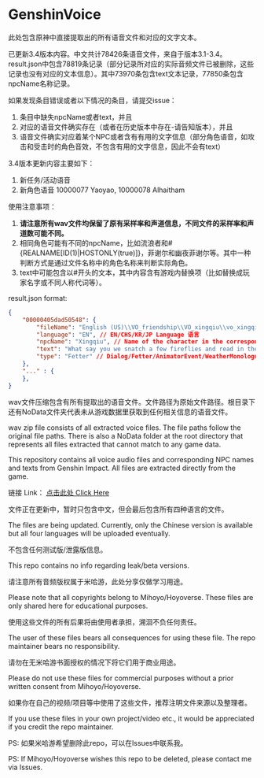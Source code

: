 # GenshinVoice

此处包含原神中直接提取出的所有语音文件和对应的文字文本。

已更新3.4版本内容。中文共计78426条语音文件，来自于版本3.1-3.4。result.json中包含78819条记录（部分记录所对应的实际音频文件已被删除，这些记录也没有对应的文本信息）。其中73970条包含text文本记录，77850条包含npcName名称记录。

如果发现条目错误或者以下情况的条目，请提交issue：
1. 条目中缺失npcName或者text，并且
2. 对应的语音文件确实存在（或者在历史版本中存在-请告知版本），并且
3. 语音文件确实对应着某个NPC或者含有有用的文字信息（部分角色语音，如攻击和受击时的角色音效，不包含有用的文字信息，因此不会有text）

3.4版本更新内容主要如下：
1. 新任务/活动语音
2. 新角色语音 10000077 Yaoyao, 10000078 Alhaitham

使用注意事项：
1. **请注意所有wav文件均保留了原有采样率和声道信息，不同文件的采样率和声道数可能不同。**
2. 相同角色可能有不同的npcName，比如流浪者和#{REALNAME[ID(1)|HOSTONLY(true)]}，菲谢尔和幽夜菲谢尔等。其中一种判断方式是通过文件名称中的角色名称来判断实际角色。
3. text中可能包含以#开头的文本，其中内容含有游戏内替换项（比如替换成玩家名字或不同人称代词等）。

result.json format:
```json
{
    "00000405dad50548": {
        "fileName": "English (US)\\VO_friendship\\VO_xingqiu\\vo_xingqiu_dialog_greetingNight.wem", // 原始文件名 Original Filename
        "language": "EN", // EN/CHS/KR/JP Language 语言
        "npcName": "Xingqiu", // Name of the character in the corresponding language 角色名称，请注意会以对应的语言显示
        "text": "What say you we snatch a few fireflies and read in the light they give? Hehe... Hey, I'm joking. Seriously, don't, it's bad for your eyesight.", // Text content of the voice file 文件文本内容
        "type": "Fetter" // Dialog/Fetter/AnimatorEvent/WeatherMonologue/JoinTeam/DungeonReminder/Card Type of the voice file 语音类型
    },
    "..." : {
    },
}
```

wav文件压缩包含有所有提取出的语音文件。文件路径为原始文件路径。根目录下还有NoData文件夹代表未从游戏数据里获取到任何相关信息的语音文件。

wav zip file consists of all extracted voice files. The file paths follow the original file paths. There is also a NoData folder at the root directory that represents all files extracted that cannot match to any game data.

This repository contains all voice audio files and corresponding NPC names and texts from Genshin Impact.
All files are extracted directly from the game.

链接 Link： [点击此处 Click Here](https://kokona-my.sharepoint.com/:f:/g/personal/suhui_kokona_tech/Erk1kf9NgF5CqBVnINIrWKUBg_T-7FrM98Z-hX227jiTOA?e=3qAefT)

文件正在更新中，暂时只包含中文，但会最后包含所有四种语言的文件。

The files are being updated. Currently, only the Chinese version is available but all four languages will be uploaded eventually.

不包含任何测试版/泄露版信息。

This repo contains no info regarding leak/beta versions.

请注意所有音频版权属于米哈游，此处分享仅做学习用途。

Please note that all copyrights belong to Mihoyo/Hoyoverse. These files are only shared here for educational purposes.

使用这些文件的所有后果将由使用者承担，溯洄不负任何责任。

The user of these files bears all consequences for using these file. The repo maintainer bears no responsibility.

请勿在无米哈游书面授权的情况下将它们用于商业用途。

Please do not use these files for commercial purposes without a prior written consent from Mihoyo/Hoyoverse.

如果你在自己的视频/项目等中使用了这些文件，推荐注明文件来源以及整理者。

If you use these files in your own project/video etc., it would be appreciated if you credit the repo maintainer.

PS: 如果米哈游希望删除此repo，可以在Issues中联系我。

PS: If Mihoyo/Hoyoverse wishes this repo to be deleted, please contact me via Issues.
